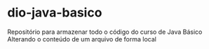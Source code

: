 # dio-java-basico
Repositório para armazenar todo o código do curso de Java Básico
Alterando o conteúdo de um arquivo de forma local



